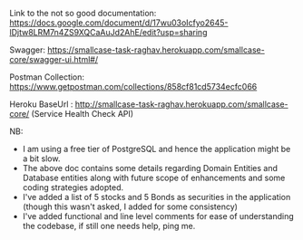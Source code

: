 Link to the not so good documentation: https://docs.google.com/document/d/17wu03oIcfyo2645-lDjtw8LRM7n4ZS9XQCaAuJd2AhE/edit?usp=sharing

Swagger: https://smallcase-task-raghav.herokuapp.com/smallcase-core/swagger-ui.html#/

Postman Collection: https://www.getpostman.com/collections/858cf81cd5734ecfc066

Heroku BaseUrl : http://smallcase-task-raghav.herokuapp.com/smallcase-core/  (Service Health Check API)

NB:
- I am using a free tier of PostgreSQL and hence the application might be a bit slow. 
- The above doc contains some details regarding Domain Entities and Database entities along with future scope of enhancements and some coding strategies adopted. 
- I've added a list of 5 stocks and 5 Bonds as securities in the application (though this wasn't asked, I added for some consistency)
- I've added functional and line level comments for ease of understanding the codebase, if still one needs help, ping me.
